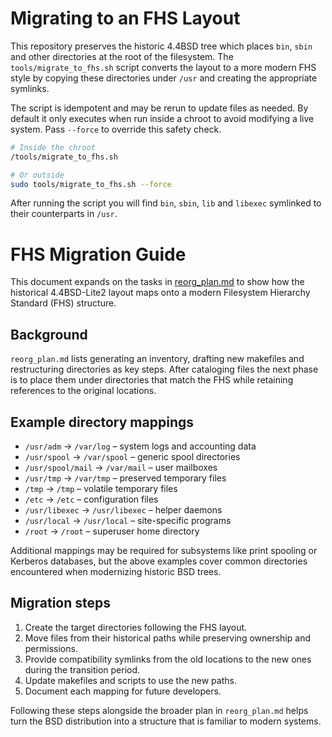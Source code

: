 
# Migrating to an FHS Layout

This repository preserves the historic 4.4BSD tree which places `bin`, `sbin` and
other directories at the root of the filesystem. The `tools/migrate_to_fhs.sh`
script converts the layout to a more modern FHS style by copying these
directories under `/usr` and creating the appropriate symlinks.

The script is idempotent and may be rerun to update files as needed. By default
it only executes when run inside a chroot to avoid modifying a live system.
Pass `--force` to override this safety check.

```sh
# Inside the chroot
/tools/migrate_to_fhs.sh

# Or outside
sudo tools/migrate_to_fhs.sh --force
```

After running the script you will find `bin`, `sbin`, `lib` and `libexec`
symlinked to their counterparts in `/usr`.

# FHS Migration Guide

This document expands on the tasks in [reorg_plan.md](reorg_plan.md) to show how
the historical 4.4BSD-Lite2 layout maps onto a modern Filesystem Hierarchy
Standard (FHS) structure.

## Background

`reorg_plan.md` lists generating an inventory, drafting new makefiles and
restructuring directories as key steps. After cataloging files the next phase is
to place them under directories that match the FHS while retaining references to
the original locations.

## Example directory mappings

- `/usr/adm` &rarr; `/var/log` – system logs and accounting data
- `/usr/spool` &rarr; `/var/spool` – generic spool directories
- `/usr/spool/mail` &rarr; `/var/mail` – user mailboxes
- `/usr/tmp` &rarr; `/var/tmp` – preserved temporary files
- `/tmp` &rarr; `/tmp` – volatile temporary files
- `/etc` &rarr; `/etc` – configuration files
- `/usr/libexec` &rarr; `/usr/libexec` – helper daemons
- `/usr/local` &rarr; `/usr/local` – site-specific programs
- `/root` &rarr; `/root` – superuser home directory

Additional mappings may be required for subsystems like print spooling or
Kerberos databases, but the above examples cover common directories encountered
when modernizing historic BSD trees.

## Migration steps

1. Create the target directories following the FHS layout.
2. Move files from their historical paths while preserving ownership and
   permissions.
3. Provide compatibility symlinks from the old locations to the new ones during
   the transition period.
4. Update makefiles and scripts to use the new paths.
5. Document each mapping for future developers.

Following these steps alongside the broader plan in `reorg_plan.md` helps turn
the BSD distribution into a structure that is familiar to modern systems.

